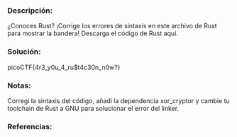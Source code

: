 ### Descripción: 
¿Conoces Rust? ¡Corrige los errores de sintaxis en este archivo de Rust para mostrar la bandera!
Descarga el código de Rust aquí.
### Solución:
picoCTF{4r3_y0u_4_ru$t4c30n_n0w?}
### Notas:
Corregi la sintaxis del código, añadi la dependencia xor_cryptor y cambie  tu toolchain de Rust a GNU para solucionar el error del linker.
### Referencias:
